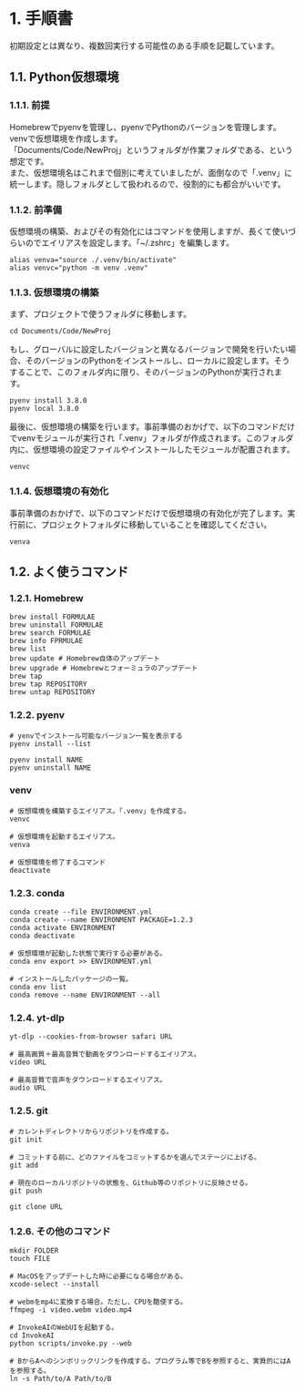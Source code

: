 # 1. 手順書

初期設定とは異なり、複数回実行する可能性のある手順を記載しています。

## 1.1. Python仮想環境

### 1.1.1. 前提

Homebrewでpyenvを管理し、pyenvでPythonのバージョンを管理します。venvで仮想環境を作成します。  
「Documents/Code/NewProj」というフォルダが作業フォルダである、という想定です。  
また、仮想環境名はこれまで個別に考えていましたが、面倒なので「.venv」に統一します。隠しフォルダとして扱われるので、役割的にも都合がいいです。

### 1.1.2. 前準備

仮想環境の構築、およびその有効化にはコマンドを使用しますが、長くて使いづらいのでエイリアスを設定します。「~/.zshrc」を編集します。

```".zshrc"
alias venva="source ./.venv/bin/activate"
alias venvc="python -m venv .venv"
```

### 1.1.3. 仮想環境の構築

まず、プロジェクトで使うフォルダに移動します。

```shell
cd Documents/Code/NewProj
```

もし、グローバルに設定したバージョンと異なるバージョンで開発を行いたい場合、そのバージョンのPythonをインストールし、ローカルに設定します。そうすることで、このフォルダ内に限り、そのバージョンのPythonが実行されます。

```shell
pyenv install 3.8.0
pyenv local 3.8.0
```

最後に、仮想環境の構築を行います。事前準備のおかげで、以下のコマンドだけでvenvモジュールが実行され「.venv」フォルダが作成されます。このフォルダ内に、仮想環境の設定ファイルやインストールしたモジュールが配置されます。

```shell
venvc
```

### 1.1.4. 仮想環境の有効化

事前準備のおかげで、以下のコマンドだけで仮想環境の有効化が完了します。実行前に、プロジェクトフォルダに移動していることを確認してください。

```shell
venva
```

## 1.2. よく使うコマンド

### 1.2.1. Homebrew

```shell
brew install FORMULAE
brew uninstall FORMULAE
brew search FORMULAE
brew info FPRMULAE
brew list
brew update # Homebrew自体のアップデート
brew upgrade # Homebrewとフォーミュラのアップデート
brew tap 
brew tap REPOSITORY
brew untap REPOSITORY
```

### 1.2.2. pyenv

```shell
# yenvでインストール可能なバージョン一覧を表示する
pyenv install --list

pyenv install NAME
pyenv uninstall NAME
```

### venv

```shell
# 仮想環境を構築するエイリアス。「.venv」を作成する。
venvc

# 仮想環境を起動するエイリアス。
venva

# 仮想環境を修了するコマンド
deactivate
```

### 1.2.3. conda

```shell
conda create --file ENVIRONMENT.yml
conda create --name ENVIRONMENT PACKAGE=1.2.3
conda activate ENVIRONMENT
conda deactivate

# 仮想環境が起動した状態で実行する必要がある。
conda env export >> ENVIRONMENT.yml

# インストールしたパッケージの一覧。
conda env list
conda remove --name ENVIRONMENT --all
```

### 1.2.4. yt-dlp

```shell
yt-dlp --cookies-from-browser safari URL

# 最高画質＋最高音質で動画をダウンロードするエイリアス。
video URL

# 最高音質で音声をダウンロードするエイリアス。
audio URL
```

### 1.2.5. git

```shell
# カレントディレクトリからリポジトリを作成する。
git init

# コミットする前に、どのファイルをコミットするかを選んでステージに上げる。
git add

# 現在のローカルリポジトリの状態を、Github等のリポジトリに反映させる。
git push

git clone URL
```

### 1.2.6. その他のコマンド

```shell
mkdir FOLDER
touch FILE

# MacOSをアップデートした時に必要になる場合がある。
xcode-select --install

# webmをmp4に変換する場合。ただし、CPUを酷使する。
ffmpeg -i video.webm video.mp4

# InvokeAIのWebUIを起動する。
cd InvokeAI
python scripts/invoke.py --web

# BからAへのシンボリックリンクを作成する。プログラム等でBを参照すると、実質的にはAを参照する。
ln -s Path/to/A Path/to/B
```
